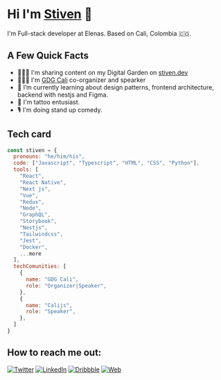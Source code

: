 # Hi I'm [Stiven](https://stiven.dev/) 👋

I'm Full-stack developer at Elenas. Based on Cali, Colombia 🇨🇴.

## A Few Quick Facts

- 👨🏼‍💻 I'm sharing content on my Digital Garden on [stiven.dev](https://stiven.dev/)
- 🧑🏼‍🏫 I'm [GDG Cali](https://gdg.community.dev/gdg-cali/) co-organizer and spearker
- 🌱 I’m currently learning about design patterns, frontend architecture, backend with nestjs and Figma.
- 💉 I'm tattoo entusiast.
- 🎙️ I'm doing stand up comedy.

## Tech card

```javascript
const stiven = {
  pronouns: "he/him/his",
  code: ["Javascript", "Typescript", "HTML", "CSS", "Python"],
  tools: [
    "React",
    "React Native",
    "Next js",
    "Vue",
    "Redux",
    "Node",
    "GraphQL",
    "Storybook",
    "Nestjs",
    "Tailwindcss",
    "Jest",
    "Docker",
    ...more
  ],
  techComunities: [
    {
      name: "GDG Cali",
      role: "Organizer|Speaker",
    },
    {
      name: "Calijs",
      role: "Speaker",
    },
  ]
}

```


## How to reach me out:

<a href="https://twitter.com/stivncastillo_" target="_blank"><img alt="Twitter" src="https://img.shields.io/badge/twitter-%231DA1F2.svg?&style=for-the-badge&logo=twitter&logoColor=white" /></a>
<a href="https://www.linkedin.com/in/stivncastillo/" target="_blank"><img alt="LinkedIn" src="https://img.shields.io/badge/linkedin-%230077B5.svg?&style=for-the-badge&logo=linkedin&logoColor=white" /></a> 
<a href="https://dribbble.com/stivncastillo" target="_blank"><img alt="Dribbble" src="https://img.shields.io/badge/dribbble-ea4c89.svg?&style=for-the-badge&logo=dribbble&logoColor=white" /></a>
<a href="https://www.stiven.dev/" target="_blank"><img alt="Web" src="https://img.shields.io/badge/web-040d04.svg?&style=for-the-badge&logo=web&logoColor=white" /></a>


